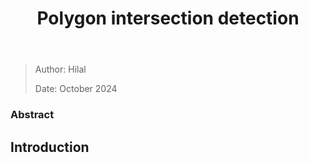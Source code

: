 ﻿---
title: Polygon intersection detection
---

> Author: Hilal
> 
> Date: October 2024

### Abstract

## Introduction
